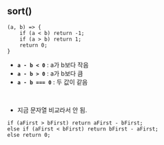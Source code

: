 ## sort()
```
(a, b) => {
    if (a < b) return -1;
    if (a > b) return 1;
    return 0;
}
```
- <b>`a - b < 0`</b> : a가 b보다 작음
- <b>`a - b > 0`</b> : a가 b보다 큼
- <b>`a - b === 0`</b> : 두 값이 같음 

<br>

- 지금 문자열 비교라서 안 됨.
```
if (aFirst > bFirst) return aFirst - bFirst;
else if (aFirst < bFirst) return bFirst - aFirst;
else return 0;
```

